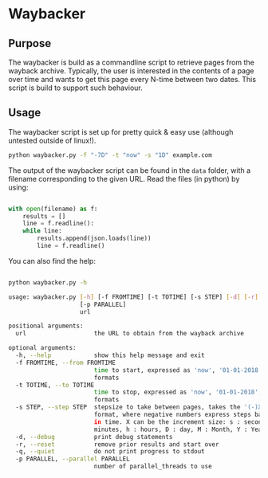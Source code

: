 # Waybacker

## Purpose

The waybacker is build as a commandline script to retrieve pages from the wayback archive. Typically, the user is interested
in the contents of a page over time and wants to get this page every N-time between two dates. This script is build to support
such behaviour. 

## Usage

The waybacker script is set up for pretty quick & easy use (although untested outside of linux!). 

```bash
python waybacker.py -f "-7D" -t "now" -s "1D" example.com

```

The output of the waybacker script can be found in the `data` folder, with a filename corresponding to the given URL. 
Read the files (in python) by using:

```python

with open(filename) as f: 
    results = []
    line = f.readline():
    while line:
        results.append(json.loads(line))
        line = f.readline()

```

You can also find the help: 

```bash

python waybacker.py -h

usage: waybacker.py [-h] [-f FROMTIME] [-t TOTIME] [-s STEP] [-d] [-r] [-q]
                    [-p PARALLEL]
                    url

positional arguments:
  url                   the URL to obtain from the wayback archive

optional arguments:
  -h, --help            show this help message and exit
  -f FROMTIME, --from FROMTIME
                        time to start, expressed as 'now', '01-01-2018', '-2D'
                        formats
  -t TOTIME, --to TOTIME
                        time to stop, expressed as 'now', '01-01-2018', '-2D'
                        formats
  -s STEP, --step STEP  stepsize to take between pages, takes the '(-)X'
                        format, where negative numbers express steps backwards
                        in time. X can be the increment size: s : seconds, m :
                        minutes, h : hours, D : day, M : Month, Y : Year
  -d, --debug           print debug statements
  -r, --reset           remove prior results and start over
  -q, --quiet           do not print progress to stdout
  -p PARALLEL, --parallel PARALLEL
                        number of parallel_threads to use


```
